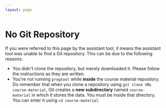 ```yaml
---
layout: page
---
```


# No Git Repository

If you were referred to this page by the assistant tool, it means the assistant tool was unable to find a Git repository.
This can be due to the following reasons:

* You didn't clone the repository, but merely downloaded it.
  Please follow the instructions as they are written.
* You're not running `progtool` while **inside** the course material repository.
  Do remember that when you clone a repository using `git clone URL course-material`, Git creates a **new subdirectory** named `course-material` in which it stores the data.
  You must be inside that directory.
  You can enter it using `cd course-material`.
